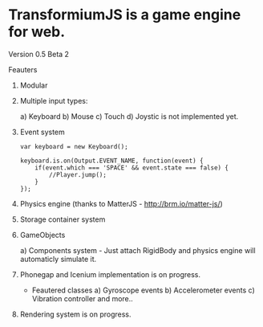 TransformiumJS is a game engine for web.
=================================================================

Version 0.5 Beta 2

Feauters
1) Modular

2) Multiple input types:

    a) Keyboard
    b) Mouse
    c) Touch
    d) Joystic is not implemented yet. 
    
3) Event system
    
    ```
    var keyboard = new Keyboard();
    
    keyboard.is.on(Output.EVENT_NAME, function(event) {
        if(event.which === 'SPACE' && event.state === false) {
            //Player.jump();
        }
    });
    ```

4) Physics engine (thanks to MatterJS - http://brm.io/matter-js/)

5) Storage container system

6) GameObjects

    a) Components system 
        - Just attach RigidBody and physics engine will automaticly simulate it.
  
7) Phonegap and Icenium implementation is on progress.

    - Feautered classes
    a) Gyroscope events
    b) Accelerometer events
    c) Vibration controller
    and more..
    
8) Rendering system is on progress.
